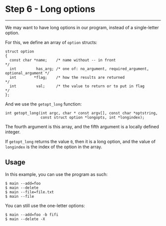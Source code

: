 # Step 6 - Long options
---

We may want to have long options in our program, instead of a single-letter option.

For this, we define an array of `option` structs:

```
struct option 
{
  const char *name;    /* name without -- in front                                  */
  int         has_arg; /* one of: no_argument, required_argument, optional_argument */
  int        *flag;    /* how the results are returned                              */
  int         val;     /* the value to return or to put in flag                     */
};
```

And we use the `getopt_long` function:
```
int getopt_long(int argc, char * const argv[], const char *optstring, 
                const struct option *longopts, int *longindex);
```

The fourth argument is this array, and the fifth argument is a locally defined integer.

If `getopt_long` returns the value `0`, then it is a long option, and the value of `longindex` is the index of the option
in the array.

## Usage
In this example, you can use the program as such:

```
$ main --add=foo
$ main --delete
$ main --file=file.txt
$ main --file
```

You can still use the one-letter options:
```
$ main --add=foo -b fifi
$ main --delete -X
```